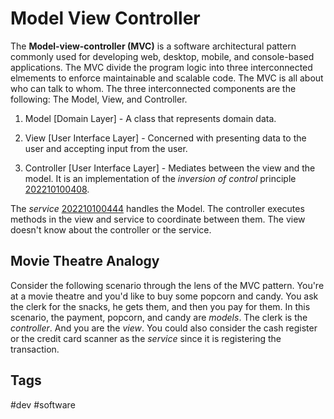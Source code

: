 # Model View Controller

The **Model-view-controller (MVC)** is a software architectural pattern commonly used for developing web, desktop, mobile, and console-based applications. The MVC divide the program logic into three interconnected elmements to enforce maintainable and scalable code. The MVC is all about who can talk to whom. The three interconnected components are the following: The Model, View, and Controller. 

1. Model [Domain Layer] - A class that represents domain data.  

2. View [User Interface Layer] - Concerned with presenting data to the user and accepting input from the user.  

3. Controller [User Interface Layer] - Mediates between the view and the model. It is an implementation of the *inversion of control* principle [202210100408](../202210100408).  

The *service* [202210100444](../202210100444) handles the Model. The controller executes methods in the view and service to coordinate between them. The view doesn't know about the controller or the service.   

## Movie Theatre Analogy
Consider the following scenario through the lens of the MVC pattern. You're at a movie theatre and you'd like to buy some popcorn and candy. You ask the clerk for the snacks, he gets them, and then you pay for them. In this scenario, the payment, popcorn, and candy are *models*. The clerk is the *controller*. And you are the *view*. You could also consider the cash register or the credit card scanner as the *service* since it is registering the transaction.  

## Tags
#dev #software
